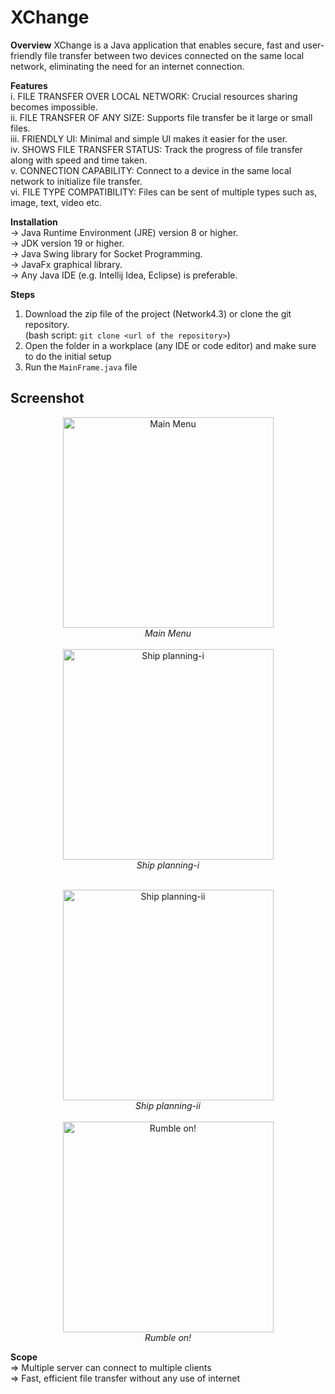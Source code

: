 # XChange

**Overview** 
XChange is a Java application that enables secure, fast and user-friendly file transfer between two devices connected on the same local network, eliminating the need for an internet connection.

**Features**  
i.   FILE TRANSFER OVER LOCAL NETWORK: Crucial resources sharing becomes impossible.  
ii.  FILE TRANSFER OF ANY SIZE: Supports file transfer be it large or small files.  
iii. FRIENDLY UI: Minimal and simple UI makes it easier for the user.  
iv.  SHOWS FILE TRANSFER STATUS: Track the progress of file transfer along with speed and time taken.  
v.   CONNECTION CAPABILITY: Connect to a device in the same local network to initialize file transfer.  
vi.  FILE TYPE COMPATIBILITY: Files can be sent of multiple types such as, image, text, video etc.  

**Installation**  
-> Java Runtime Environment (JRE) version 8 or higher.  
-> JDK version 19 or higher.  
-> Java Swing library for Socket Programming.  
-> JavaFx graphical library.  
-> Any Java IDE (e.g. Intellij Idea, Eclipse) is preferable.  

**Steps**  
1. Download the zip file of the project (Network4.3) or clone the git repository.  
  (bash script: `git clone <url of the repository>`)  
2. Open the folder in a workplace (any IDE or code editor) and make sure to do the initial setup  
3. Run the `MainFrame.java` file

## Screenshot

<p align="center">
  <img src="Battleship_Destroyer_(2_player_strategic_game)/src/main/resources/Home_Window.png" alt="Main Menu" width="337"/>
   <br/>
  <em>Main Menu</em>
   <br/>
   <br/>
  <img src="Battleship_Destroyer_(2_player_strategic_game)/src/main/resources/player_blue_planning.png" alt="Ship planning-i" width="337"/>
   <br/>
  <em>Ship planning-i</em>
   <br/>
</p>

<p align="center">
   <br/>
  <img src="Battleship_Destroyer_(2_player_strategic_game)/src/main/resources/player_red_planning.png" alt="Ship planning-ii" width="337"/>
   <br/>
  <em>Ship planning-ii</em>
   <br/>
   <br/>
  <img src="Battleship_Destroyer_(2_player_strategic_game)/src/main/resources/rumble.png" alt="Rumble on!" width="337"/>
   <br/>
  <em>Rumble on!</em>
   <br/>
</p>

**Scope**  
=> Multiple server can connect to multiple clients  
=> Fast, efficient file transfer without any use of internet
